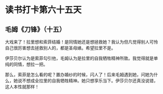 # 读书打卡第六十五天

## 毛姆《刀锋》（十五）

大戏来了！拉里想和索菲结婚！是同情她还是想拯救她？我认为但凡觉得别人可怜自己很厉害想去拯救别人的，都是圣母婊。希望拉里不是。

伊莎贝尔认为是索菲勾引他，毛姆认为是拉里的自我牺牲精神所致。我觉得就是单纯的同情，想拉一把。

那么，索菲是怎么看的呢？置办婚纱的时候，闪人了！后来毛姆遇到她，问她为什么，她说不想成全拉里的自我牺牲精神。她只想享乐当下。伊莎贝尔还真没说错，这人本性就那样！
